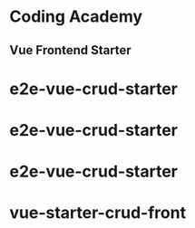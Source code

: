 # Coding Academy
## Vue Frontend Starter
# e2e-vue-crud-starter
# e2e-vue-crud-starter
# e2e-vue-crud-starter
# vue-starter-crud-front
